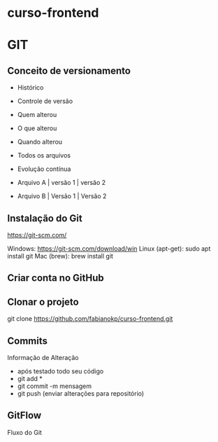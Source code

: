 # curso-frontend

# GIT
## Conceito de versionamento
 - Histórico
 - Controle de versão
 - Quem alterou
 - O que alterou
 - Quando alterou
 - Todos os arquivos
 - Evolução contínua

 - Arquivo A  | versão 1 | versão 2
 - Arquivo B  | Versão 1 | Versão 2
 
 ## Instalação do Git
https://git-scm.com/

Windows: https://git-scm.com/download/win
 Linux (apt-get): sudo apt install git
 Mac (brew): brew install git
 
 ## Criar conta no GitHub

 ## Clonar o projeto
 git clone https://github.com/fabianokp/curso-frontend.git

 ## Commits
 Informação de Alteração
 - após testado todo seu código
 - git add *
 - git commit -m mensagem
 - git push (enviar alterações para repositório)

## GitFlow
Fluxo do Git 
